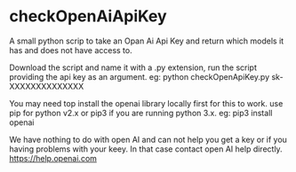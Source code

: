 # checkOpenAiApiKey
A small python scrip to take an Opan Ai Api Key and return which models it has and does not have access to.

Download the script and name it with a .py extension, run the script providing the api key as an argument.  eg: python checkOpenApiKey.py sk-XXXXXXXXXXXXXX

You may need top install the openai library locally first for this to work.  use pip for python v2.x or pip3 if you are running python 3.x.  eg: pip3 install openai

We have nothing to do with open AI and can not help you get a key or if you having problems with your keey.  In that case contact open AI help directly.  https://help.openai.com
